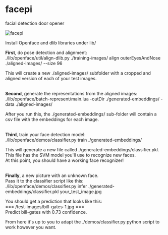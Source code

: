 # facepi
facial detection door opener 

![facepi](https://user-images.githubusercontent.com/5251742/46936311-b15cbd80-d07b-11e8-91c9-2deec44b0028.jpg)

Install Openface and dlib libraries under lib/ 

<b>First</b>, do pose detection and alignment:  <br />
./lib/openface/util/align-dlib.py ./training-images/ align outerEyesAndNose ./aligned-images/ --size 96 <br />

This will create a new ./aligned-images/ subfolder with a cropped and aligned version of each of your test images.<br /><br />


<b>Second</b>, generate the representations from the aligned images:<br />
./lib/openface/batch-represent/main.lua -outDir ./generated-embeddings/ -data ./aligned-images/ <br />

After you run this, the ./generated-embeddings/ sub-folder will contain a csv file with the embeddings for each image.<br /><br />


<b>Third</b>, train your face detection model: <br />
./lib/openface/demos/classifier.py train ./generated-embeddings/ <br />

This will generate a new file called ./generated-embeddings/classifier.pkl. <br />
This file has the SVM model you'll use to recognize new faces. <br />
At this point, you should have a working face recognizer! <br /><br />


<b>Finally</b>, a new picture with an unknown face. <br />
Pass it to the classifier script like this:<br />
./lib/openface/demos/classifier.py infer ./generated-embeddings/classifier.pkl your_test_image.jpg<br />

You should get a prediction that looks like this:<br />
=== /test-images/bill-gates-1.jpg === <br />
Predict bill-gates with 0.73 confidence. <br />

From here it's up to you to adapt the ./demos/classifier.py python script to work however you want.
